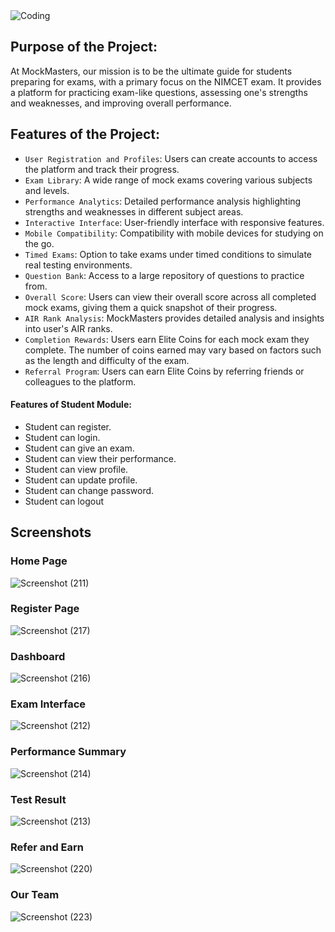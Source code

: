 <img align="centre" alt="Coding" src = "https://github.com/vishu567/MockMaster_Backend_code/blob/main/screenshots/poster1.PNG">


## Purpose of the Project:
At MockMasters, our mission is to be the ultimate guide for students preparing for exams, with a primary focus on the NIMCET exam. It provides a platform for practicing exam-like questions, assessing one's strengths and weaknesses, and improving overall performance.
## Features of the Project:
- `User Registration and Profiles`: Users can create accounts to access the platform and track their progress.
- `Exam Library`: A wide range of mock exams covering various subjects and levels.
- `Performance Analytics`: Detailed performance analysis highlighting strengths and weaknesses in different subject areas.
- `Interactive Interface`: User-friendly interface with responsive features.
- `Mobile Compatibility`: Compatibility with mobile devices for studying on the go.
- `Timed Exams`: Option to take exams under timed conditions to simulate real testing environments.
- `Question Bank`: Access to a large repository of questions to practice from.
- `Overall Score`: Users can view their overall score across all completed mock exams, giving them a quick snapshot of their progress.
- `AIR Rank Analysis`: MockMasters provides detailed analysis and insights into user's AIR ranks.
- `Completion Rewards`: Users earn Elite Coins for each mock exam they complete. The number of coins earned may vary based on factors such as the length and difficulty of the exam.
- `Referral Program`: Users can earn Elite Coins by referring friends or colleagues to the platform. 

#### Features of Student Module:
- Student can register.
- Student can login.
- Student can give an exam.
- Student can view their performance.
- Student can view profile.
- Student can update profile.
- Student can change password.
- Student can logout

## Screenshots

### Home Page
![Screenshot (211)](https://github.com/vishu567/MockMaster_Backend_code/blob/main/screenshots/home.png)

### Register Page
![Screenshot (217)](https://github.com/vishu567/MockMaster_Backend_code/blob/main/screenshots/signin.png)

### Dashboard
![Screenshot (216)](https://github.com/vishu567/MockMaster_Backend_code/blob/main/screenshots/dashboard.jpg)
### Exam Interface
![Screenshot (212)](https://github.com/vishu567/MockMaster_Backend_code/blob/main/screenshots/testexam.jpg)

### Performance Summary
![Screenshot (214)](https://github.com/vishu567/MockMaster_Backend_code/blob/main/screenshots/summary.jpg)
### Test Result
![Screenshot (213)](https://github.com/vishu567/MockMaster_Backend_code/blob/main/screenshots/testresult.jpg)

### Refer and Earn
![Screenshot (220)](https://github.com/vishu567/MockMaster_Backend_code/blob/main/screenshots/refferal.jpg)
### Our Team
![Screenshot (223)](https://github.com/vishu567/MockMaster_Backend_code/blob/main/screenshots/team.png)

